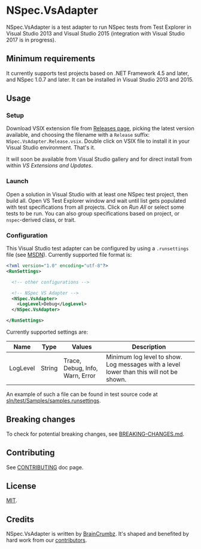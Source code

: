 # NSpec.VsAdapter

NSpec.VsAdapter is a test adapter to run NSpec tests from Test Explorer in Visual Studio 2013 and Visual Studio 2015 (integration with Visual Studio 2017 is in progress).

## Minimum requirements

It currently supports test projects based on .NET Framework 4.5 and later, and NSpec 1.0.7 and later. It can be installed in Visual Studio 2013 and 2015.

## Usage

### Setup

Download VSIX extension file from [Releases page](https://github.com/nspec/NSpec.VsAdapter/releases), picking the latest version available, and choosing the filename with a `Release` suffix: `NSpec.VsAdapter.Release.vsix`. Double click on VSIX file to install it in your Visual Studio environment. That's it.

It will soon be available from Visual Studio gallery and for direct install from within *VS Extensions and Updates*.

### Launch

Open a solution in Visual Studio with at least one NSpec test project, then build all. Open VS Test Explorer window and wait until list gets populated with test specifications from all projects. Click on *Run All* or select some tests to be run. You can also group specifications based on project, or `nspec`-derived class, or trait.

### Configuration

This Visual Studio test adapter can be configured by using a `.runsettings` file (see [MSDN](https://msdn.microsoft.com/en-us/library/jj635153.aspx)). Currently supported file format is:

```xml
<?xml version="1.0" encoding="utf-8"?>
<RunSettings>

  <!-- other configurations -->

  <!-- NSpec VS Adapter -->
  <NSpec.VsAdapter>
    <LogLevel>Debug</LogLevel>
  </NSpec.VsAdapter>

</RunSettings>
```

Currently supported settings are:

| Name | Type | Values | Description |
|------|------|--------|-------------|
| LogLevel | String | Trace, Debug, Info, Warn, Error | Minimum log level to show. Log messages with a level lower than this will not be shown. |

An example of such a file can be found in test source code at [sln/test/Samples/samples.runsettings](./sln/test/Samples/samples.runsettings).

## Breaking changes

To check for potential breaking changes, see [BREAKING-CHANGES.md](./BREAKING-CHANGES.md).

## Contributing

See [CONTRIBUTING](./CONTRIBUTING.md) doc page.

## License

[MIT](./LICENSE.txt).

## Credits

NSpec.VsAdapter is written by [BrainCrumbz](http://www.braincrumbz.com). It's shaped and
benefited by hard work from our [contributors](https://github.com/nspec/NSpec.VsAdapter/contributors).
